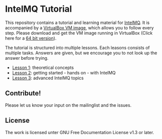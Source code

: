 # IntelMQ Tutorial

This repository  contains a tutorial and learning material for [IntelMQ](https://github.com/certtools/intelmq/).
It is accompanied by a [VirtualBox VM image](https://intelmq.org/tutorial/workshop-vm-20200131.ova), which allows you to follow every step. Please download and get the VM image running in VirtualBox (Click here for a [64 bit version](https://intelmq.org/tutorial/intelmq-malaga-64bit.ova)).

The tutorial is structured into multiple lessons. Each leasons consists of multiple tasks. Answers are given, but we encourage you to not look up the answer before trying.

  * [Lesson 1](lesson-1.md): theoretical concepts
  * [Lesson 2](lesson-2.md): getting started - hands on - with IntelMQ
  * [Lesson 3](lesson-3.md): advanced IntelMQ topics


## Contribute!

Please let us know your input on the mailinglist and the issues.

## License

The work is licensed unter GNU Free Documentation License v1.3 or later.
